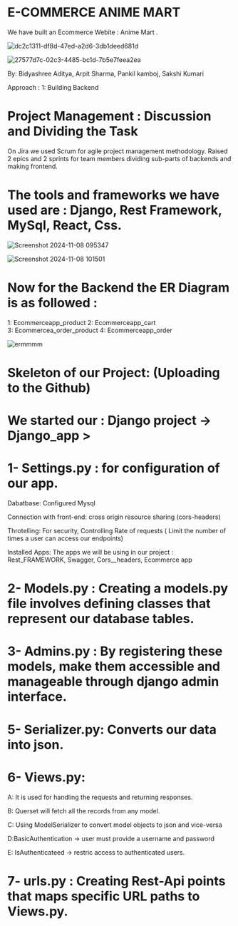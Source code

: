 # E-COMMERCE ANIME MART 

We have built an Ecommerce Webite : Anime Mart .

![dc2c1311-df8d-47ed-a2d6-3db1deed681d](https://github.com/user-attachments/assets/e44e03eb-3e07-4fed-952b-49e188867179)



![27577d7c-02c3-4485-bc1d-7b5e7feea2ea](https://github.com/user-attachments/assets/6ed7fc7a-0451-4e0a-99cd-60e64a624659)




By: Bidyashree Aditya, Arpit Sharma, Pankil kamboj, Sakshi Kumari

Approach : 1: Building  Backend 

# Project Management : Discussion and Dividing the Task 

On Jira we used Scrum for agile project management methodology. Raised 2 epics and 2 sprints for team members dividing sub-parts of backends and making frontend.

# The tools and frameworks we have used are : Django, Rest Framework,  MySql, React, Css.


![Screenshot 2024-11-08 095347](https://github.com/user-attachments/assets/fda2b9ab-398b-4f91-a943-eaa78ee01952)




![Screenshot 2024-11-08 101501](https://github.com/user-attachments/assets/22b10ffe-0c1c-4d2a-9c90-23b57051f7de)





# Now for the Backend the ER Diagram is as followed : 

1: Ecommerceapp_product 
2: Ecommerceapp_cart    
3: Ecommercea_order_product 
4: Ecommerceapp_order   

![ermmmm](https://github.com/user-attachments/assets/d8ad9aed-0cbb-4d1e-af1b-c39c1acd8c76)

# Skeleton of our Project: (Uploading to the Github)

# We started our : Django project -> Django_app >


# 1- Settings.py : for configuration of our app.

Dabatbase: Configured Mysql

Connection with front-end: cross origin resource sharing (cors-headers)

Throtelling: For security, Controlling Rate of requests ( Limit the number of times a user can access our endpoints)

Installed Apps: The apps we will be using in our project : Rest_FRAMEWORK, Swagger, Cors__headers, Ecommerce app


# 2- Models.py : Creating a models.py file involves defining classes that represent our database tables.

# 3- Admins.py : By registering these models, make them accessible and manageable through django admin interface.

# 5- Serializer.py: Converts our data into json.

# 6- Views.py: 

 A: It is used for handling the requests and returning responses.


 B: Querset will fetch all the records from any model.
 

 C: Using ModelSerializer to convert model objects to json and vice-versa


 D:BasicAuthentication → user must provide a username and password


 E: IsAuthenticateed → restric access to authenticated users.

# 7- urls.py : Creating Rest-Api points that maps specific URL paths to Views.py.







 














           




